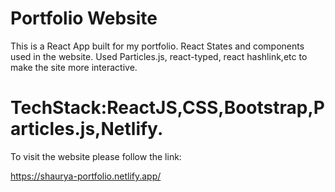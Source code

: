 # Portfolio Website

This is a React App built for my portfolio.
React States and components used in the website.
Used Particles.js, react-typed, react hashlink,etc to make the site more interactive.


# TechStack:ReactJS,CSS,Bootstrap,Particles.js,Netlify.


To visit the website please follow the link:

https://shaurya-portfolio.netlify.app/
